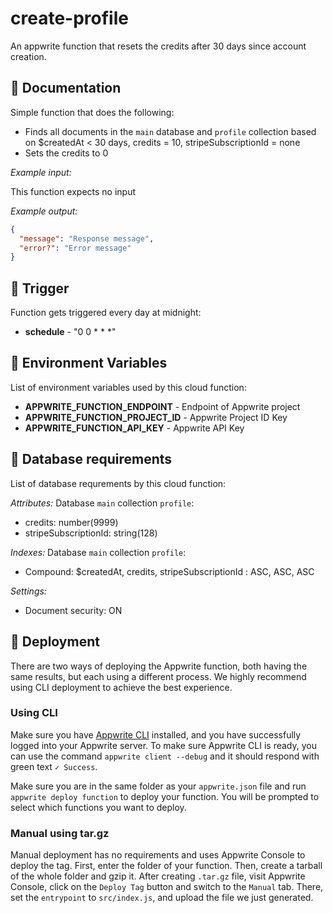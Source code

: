 # create-profile

An appwrite function that resets the credits after 30 days since account creation.

## 🤖 Documentation

Simple function that does the following:

- Finds all documents in the `main` database and `profile` collection based on $createdAt < 30 days, credits = 10, stripeSubscriptionId = none
- Sets the credits to 0

_Example input:_

This function expects no input

_Example output:_

```json
{
  "message": "Response message",
  "error?": "Error message"
}
```

## 📝 Trigger

Function gets triggered every day at midnight:

- **schedule** - "0 0 \* \* \*"

## 📝 Environment Variables

List of environment variables used by this cloud function:

- **APPWRITE_FUNCTION_ENDPOINT** - Endpoint of Appwrite project
- **APPWRITE_FUNCTION_PROJECT_ID** - Appwrite Project ID Key
- **APPWRITE_FUNCTION_API_KEY** - Appwrite API Key

## 📝 Database requirements

List of database requrements by this cloud function:

_Attributes:_
Database `main` collection `profile`:

- credits: number(9999)
- stripeSubscriptionId: string(128)

_Indexes:_
Database `main` collection `profile`:

- Compound: $createdAt, credits, stripeSubscriptionId : ASC, ASC, ASC

_Settings:_

- Document security: ON

## 🚀 Deployment

There are two ways of deploying the Appwrite function, both having the same results, but each using a different process. We highly recommend using CLI deployment to achieve the best experience.

### Using CLI

Make sure you have [Appwrite CLI](https://appwrite.io/docs/command-line#installation) installed, and you have successfully logged into your Appwrite server. To make sure Appwrite CLI is ready, you can use the command `appwrite client --debug` and it should respond with green text `✓ Success`.

Make sure you are in the same folder as your `appwrite.json` file and run `appwrite deploy function` to deploy your function. You will be prompted to select which functions you want to deploy.

### Manual using tar.gz

Manual deployment has no requirements and uses Appwrite Console to deploy the tag. First, enter the folder of your function. Then, create a tarball of the whole folder and gzip it. After creating `.tar.gz` file, visit Appwrite Console, click on the `Deploy Tag` button and switch to the `Manual` tab. There, set the `entrypoint` to `src/index.js`, and upload the file we just generated.

